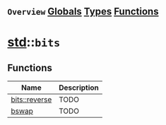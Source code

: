 ## `Overview` [Globals](./globals.md) [Types](./types.md) [Functions](./functions.md)
# [std](./../std.md)::`bits`
## Functions
|Name|Description|
|----|-----------|
|[bits::reverse](#todo)|TODO|
|[bswap](#todo)|TODO|
